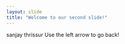 ```yaml
---
layout: slide
title: "Welcome to our second slide!"
---
```

sanjay thrissur
Use the left arrow to go back!
